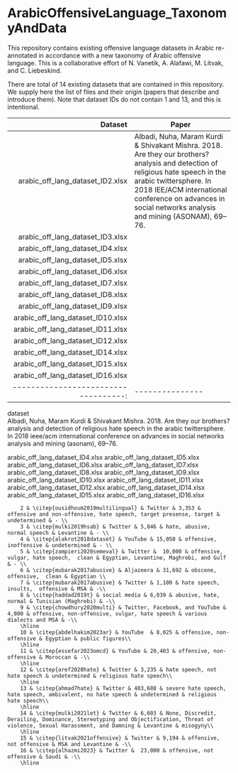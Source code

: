 # ArabicOffensiveLanguage_TaxonomyAndData
This repository contains existing offensive language datasets in Arabic re-annotated in accordance with a new taxonomy of Arabic offensive language.
This is a collaborative effort of N. Vanetik, A. Alafawi, M. Litvak, and C. Liebeskind.

There are total of 14 existing datasets that are contained in this repository.
We supply here the list of files and their origin (papers that describe and introduce them).
Note that dataset IDs do not contain 1 and 13, and this is intentional. 

| Dataset | Paper |
|-----------------------------------:|---------------|
|arabic_off_lang_dataset_ID2.xlsx    |  Albadi, Nuha, Maram Kurdi & Shivakant Mishra. 2018. Are they our brothers? analysis and detection of religious hate speech in the arabic twittersphere. In 2018 IEE/ACM international conference on advances in social networks analysis and mining (ASONAM), 69–76.             |
| arabic_off_lang_dataset_ID3.xlsx   |               |
| arabic_off_lang_dataset_ID4.xlsx   |               |
| arabic_off_lang_dataset_ID5.xlsx   |               |
| arabic_off_lang_dataset_ID6.xlsx   |               |
| arabic_off_lang_dataset_ID7.xlsx   |               |
| arabic_off_lang_dataset_ID8.xlsx   |               |
| arabic_off_lang_dataset_ID9.xlsx   |               |
| arabic_off_lang_dataset_ID10.xlsx   |               |
| arabic_off_lang_dataset_ID11.xlsx   |               |
| arabic_off_lang_dataset_ID12.xlsx   |               |
| arabic_off_lang_dataset_ID14.xlsx   |               |
| arabic_off_lang_dataset_ID15.xlsx   |               |
| arabic_off_lang_dataset_ID16.xlsx   |               |
|-----------------------------------:|---------------|

dataset                             
Albadi, Nuha, Maram Kurdi & Shivakant Mishra. 2018. Are they our brothers? analysis and
detection of religious hate speech in the arabic twittersphere. In 2018 ieee/acm international
conference on advances in social networks analysis and mining (asonam), 69–76.
                                    
 
arabic_off_lang_dataset_ID4.xlsx 
arabic_off_lang_dataset_ID5.xlsx 
arabic_off_lang_dataset_ID6.xlsx 
arabic_off_lang_dataset_ID7.xlsx 
arabic_off_lang_dataset_ID8.xlsx 
arabic_off_lang_dataset_ID9.xlsx 
arabic_off_lang_dataset_ID10.xlsx 
arabic_off_lang_dataset_ID11.xlsx 
arabic_off_lang_dataset_ID12.xlsx 
arabic_off_lang_dataset_ID14.xlsx 
arabic_off_lang_dataset_ID15.xlsx 
arabic_off_lang_dataset_ID16.xlsx 


        2 & \citep{ousidhoum2019multilingual} & Twitter & 3,353 & offensive and non-offensive, hate speech, target presense, target & undetermined & - \\
        3 & \citep{mulki2019hsab} & Twitter & 5,846 & hate, abusive, normal speech & Levantine & - \\
        4 & \citep{alakrot2018dataset} & YouTube & 15,050 & offensive, inoffensive & undetermined & - \\
        5 & \citep{zampieri2020semeval} & Twitter &  10,000 & offensive, vulgar, hate speech,  clean & Egyptian, Levantine, Maghrebi, and Gulf  & - \\
        6 & \citep{mubarak2017abusive} & Aljazeera & 31,692 & obscene, offensive,  clean & Egyptian \\
        7 & \citep{mubarak2017abusive} & Twitter & 1,100 & hate speech, insults,  offensive & MSA & -\\
        8 & \citep{haddad2019t} & social media & 6,039 & abusive, hate, normal & Tunisian (Maghrebi) & -\\
        9 & \citep{chowdhury2020multi} & Twitter, Facebook, and YouTube & 4,000 & offensive, non-offensive, vulgar, hate speech & various dialects and MSA & -\\
        \hline
        10 & \citep{abdelhakim2023ar} & YouTube  & 8,025 & offensive, non-offensive & Egyptian & public figures\\
        \hline
        11 & \citep{essefar2023omcd} & YouTube & 20,403 & offensive, non-offensive & Moroccan & -\\
        \hline
        12 & \citep{aref2020hate} & Twitter & 3,235 & hate speech, not hate speech & undetermined & religious hate speech\\
        \hline
        13 & \citep{ahmad7hate} & Twitter & 403,688 & severe hate speech, hate speech, ambivalent, no hate speech & undetermined & religious hate speech\\
        \hline
        14 & \citep{mulki2021let} & Twitter & 6,603 & None, Discredit, Derailing, Dominance, Stereotyping and Objectification, Threat of violence, Sexual Harassment, and Damning & Levantine & misogyny\\
        \hline
        15 & \citep{litvak2021offensive} & Twitter & 9,194 & offensive, not offensive & MSA and Levantine & -\\
        16 & \citep{alhazmi2023} & Twitter &  23,000 & offensive, not offensive & Saudi & -\\
        \hline        

